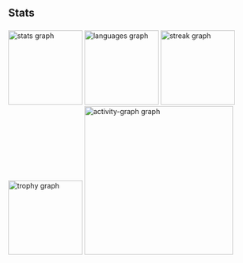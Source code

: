 <h2 align="left">Stats</h2>

###

<div align="left">
  <img src="https://github-readme-stats.vercel.app/api?username=pSantos-Matheus&hide_title=false&hide_rank=false&show_icons=true&include_all_commits=true&count_private=true&disable_animations=false&theme=merko&locale=en&hide_border=false&order=1" height="150" alt="stats graph"  />
  <img src="https://github-readme-stats.vercel.app/api/top-langs?username=pSantos-Matheus&locale=en&hide_title=false&layout=compact&card_width=320&langs_count=5&theme=merko&hide_border=false&order=2" height="150" alt="languages graph"  />
  <img src="https://streak-stats.demolab.com?user=pSantos-Matheus&locale=en&mode=daily&theme=merko&hide_border=false&border_radius=5&order=3" height="150" alt="streak graph"  />
  <img src="https://github-profile-trophy.vercel.app?username=pSantos-Matheus&theme=nord&column=8&row=1&margin-w=8&margin-h=8&no-bg=false&no-frame=false&order=4" height="150" alt="trophy graph"  />
  <img src="https://github-readme-activity-graph.vercel.app/graph?username=pSantos-Matheus&radius=16&theme=github-dark&area=true&order=5" height="300" alt="activity-graph graph"  />
</div>

###

 

    

